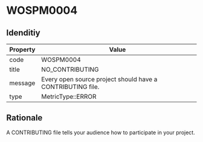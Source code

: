 # WOSPM0004

## Idenditiy

| Property        | Value           |
| ------------- |-------------|
| code      | WOSPM0004 |
| title      | NO_CONTRIBUTING      |
| message | Every open source project should have a CONTRIBUTING file.     |
| type | MetricType::ERROR      |

## Rationale

A CONTRIBUTING file tells your audience how to participate in your project.

